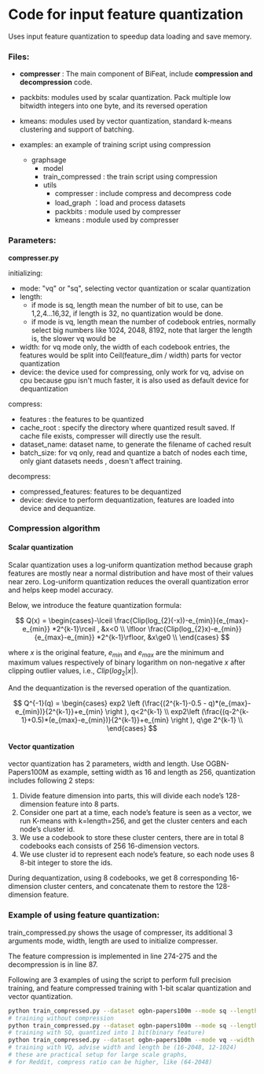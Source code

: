 # Code for input feature quantization

Uses input feature quantization to speedup data loading and save memory.

### Files:

- **compresser** : The main component of BiFeat, include **compression and decompression** code.
- packbits: modules used by scalar quantization. Pack multiple low bitwidth integers into one byte, and its reversed operation
- kmeans: modules used by vector quantization, standard k-means clustering and support of batching.

- examples: an example of training script using compression
  - graphsage
    - model
    - train_compressed : the train script using compression
    - utils
      - compresser : include compress and decompress code
      - load_graph ：load and process datasets
      - packbits : module used by compresser
      - kmeans : module used by compresser




### Parameters:

**compresser.py**

initializing: 

- mode: "vq" or "sq", selecting vector quantization or scalar quantization
- length: 
  - if mode is sq, length mean the number of bit to use, can be 1,2,4...16,32, if length is 32, no quantization would be done.
  - if mode is vq, length mean the number of codebook entries, normally select big numbers like 1024, 2048, 8192, note that larger the length is, the slower vq would be
- width: for vq mode only, the width of each codebook entries, the features would be split into Ceil(feature_dim / width) parts for vector quantization
- device: the device used for compressing, only work for vq, advise on cpu because gpu isn't much faster, it is also used as default device for dequantization

compress:

- features : the features to be quantized
- cache_root : specify the directory where quantized result saved. If cache file exists, compresser will directly use the result.
- dataset_name: dataset name, to generate the filename of cached result
- batch_size: for vq only, read and quantize a batch of nodes each time, only giant datasets needs , doesn't affect training.

decompress:

- compressed_features: features to be dequantized 
- device: device to perform dequantization, features are loaded into device and dequantize.


### Compression algorithm
#### Scalar quantization

Scalar quantization uses a log-uniform quantization method because graph features are mostly near a normal distribution and have most of their values near zero. Log-uniform quantization reduces the overall quantization error and helps keep model accuracy. 

Below, we introduce the feature quantization formula:

$$
Q(x)  =  \begin{cases}-\lceil  \frac{Clip(log_{2}(-x))-e_{min}}{e_{max}-e_{min}} *2^{k-1}\rceil , &x<0   \\
\lfloor \frac{Clip(log_{2}x)-e_{min}}{e_{max}-e_{min}} *2^{k-1}\rfloor, &x\ge0     \\
\end{cases}
$$

where $x$ is the original feature, $e_{min}$ and $e_{max}$ are the minimum and maximum values respectively of binary logarithm on non-negative $x$ after clipping outlier values, i.e., $Clip(log_{2}|x|)$.

And the dequantization is the reversed operation of the quantization.

$$
Q^{-1}(q)  =  \begin{cases}
exp2 \left (\frac{(2^{k-1}-0.5 - q)*(e_{max}-e_{min})}{2^{k-1}}+e_{min} \right ), q<2^{k-1}   \\
exp2\left (\frac{(q-2^{k-1}+0.5)*(e_{max}-e_{min})}{2^{k-1}}+e_{min} \right ), q\ge 2^{k-1}     \\
\end{cases}
$$



#### Vector quantization
vector quantization has 2 parameters, width and length. Use OGBN-Papers100M as example, setting width as 16 and length as 256, quantization includes following 2 steps:
1. Divide feature dimension into parts, this will divide each node’s 128-dimension feature into 8 parts.
2. Consider one part at a time, each node’s feature is seen as a vector, we run K-means with k=length=256, and get the cluster centers and each node’s cluster id. 
3. We use a codebook to store these cluster centers, there are in total 8 codebooks each consists of 256 16-dimension vectors. 
4. We use cluster id to represent each node’s feature, so each node uses 8 8-bit integer to store the ids.

During dequantization, using 8 codebooks, we get 8 corresponding 16-dimension cluster centers, and concatenate them to restore the 128-dimension feature.



### Example of using feature quantization:

train_compressed.py shows the usage of compresser, its additional 3 arguments mode, width, length are used to initialize compresser. 

The feature compression is implemented in line 274-275 and the decompression is in line 87. 

Following are 3 examples of using the script to perform full precision training, and feature compressed training with 1-bit scalar quantization and vector quantization.

```sh
python train_compressed.py --dataset ogbn-papers100m --mode sq --length 32
# training without compression
python train_compressed.py --dataset ogbn-papers100m --mode sq --length 1
# training with SQ, quantized into 1 bit(binary feature)
python train_compressed.py --dataset ogbn-papers100m --mode vq --width 16 --length 2048
# training with VQ, advise width and length be (16-2048, 12-1024)
# these are practical setup for large scale graphs,
# for Reddit, compress ratio can be higher, like (64-2048)
```





